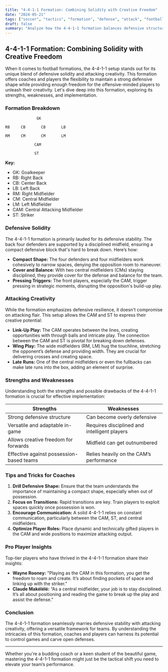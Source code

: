 ```yaml
---
title: "4-4-1-1 Formation: Combining Solidity with Creative Freedom"
date: "2024-05-21"
tags: ["soccer", "tactics", "formation", "defense", "attack", "football", "coaching", "strategy", "sports"]
draft: false
summary: "Analyze how the 4-4-1-1 formation balances defensive structure with attacking creativity."
---
```


## 4-4-1-1 Formation: Combining Solidity with Creative Freedom

When it comes to football formations, the 4-4-1-1 setup stands out for its unique blend of defensive solidity and attacking creativity. This formation offers coaches and players the flexibility to maintain a strong defensive shape while providing enough freedom for the offensive-minded players to unleash their creativity. Let's dive deep into this formation, exploring its strengths, weaknesses, and implementation.

### Formation Breakdown

```
              GK
              
RB     CB       CB       LB

RM     CM       CM       LM

             CAM

             ST
```

**Key:**  
- GK: Goalkeeper  
- RB: Right Back  
- CB: Center Back  
- LB: Left Back  
- RM: Right Midfielder  
- CM: Central Midfielder  
- LM: Left Midfielder  
- CAM: Central Attacking Midfielder  
- ST: Striker  

### Defensive Solidity

The 4-4-1-1 formation is primarily lauded for its defensive stability. The back four defenders are supported by a disciplined midfield, ensuring a compact defensive block that's hard to break down. Here’s how:

- **Compact Shape:** The four defenders and four midfielders work cohesively to narrow spaces, denying the opposition room to maneuver.
- **Cover and Balance:** With two central midfielders (CMs) staying disciplined, they provide cover for the defense and balance for the team.
- **Pressing Triggers:** The front players, especially the CAM, trigger pressing in strategic moments, disrupting the opposition's build-up play.

### Attacking Creativity

While the formation emphasizes defensive resilience, it doesn't compromise on attacking flair. This setup allows the CAM and ST to express their creative potential:

- **Link-Up Play:** The CAM operates between the lines, creating opportunities with through balls and intricate play. The connection between the CAM and ST is pivotal for breaking down defenses.
- **Wing Play:** The wide midfielders (RM, LM) hug the touchline, stretching the opponent’s defense and providing width. They are crucial for delivering crosses and creating space.
- **Late Runs:** One of the central midfielders or even the fullbacks can make late runs into the box, adding an element of surprise.

### Strengths and Weaknesses

Understanding both the strengths and possible drawbacks of the 4-4-1-1 formation is crucial for effective implementation:

| Strengths                                  | Weaknesses                                 |
|--------------------------------------------|--------------------------------------------|
| Strong defensive structure                 | Can become overly defensive                |
| Versatile and adaptable in-game            | Requires disciplined and intelligent players|
| Allows creative freedom for forwards       | Midfield can get outnumbered               |
| Effective against possession-based teams   | Relies heavily on the CAM’s performance    |

### Tips and Tricks for Coaches

1. **Drill Defensive Shape:** Ensure that the team understands the importance of maintaining a compact shape, especially when out of possession.
2. **Focus on Transitions:** Rapid transitions are key. Train players to exploit spaces quickly once possession is won.
3. **Encourage Communication:** A solid 4-4-1-1 relies on constant communication, particularly between the CAM, ST, and central midfielders.
4. **Optimize Player Roles:** Place dynamic and technically gifted players in the CAM and wide positions to maximize attacking output.

### Pro Player Insights

Top-tier players who have thrived in the 4-4-1-1 formation share their insights:

- **Wayne Rooney:** "Playing as the CAM in this formation, you get the freedom to roam and create. It’s about finding pockets of space and linking up with the striker."
- **Claude Makélélé:** “As a central midfielder, your job is to stay disciplined. It’s all about positioning and reading the game to break up the play and assist the defense.”

### Conclusion

The 4-4-1-1 formation seamlessly marries defensive stability with attacking creativity, offering a versatile framework for teams. By understanding the intricacies of this formation, coaches and players can harness its potential to control games and carve open defenses.

---

Whether you're a budding coach or a keen student of the beautiful game, mastering the 4-4-1-1 formation might just be the tactical shift you need to elevate your team’s performance.
```
